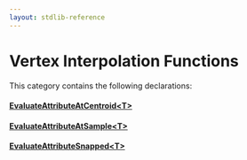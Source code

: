 ```yaml
---
layout: stdlib-reference
---
```

# Vertex Interpolation Functions

This category contains the following declarations:

#### [EvaluateAttributeAtCentroid\<T\>](evaluateattributeatcentroid-08hj)

#### [EvaluateAttributeAtSample\<T\>](evaluateattributeatsample-08hj)

#### [EvaluateAttributeSnapped\<T\>](evaluateattributesnapped-08h)


<!-- RTD-TOC-START
```{toctree}
:titlesonly:
:hidden:

EvaluateAttributeAtCentroid <evaluateattributeatcentroid-08hj>
EvaluateAttributeAtSample <evaluateattributeatsample-08hj>
EvaluateAttributeSnapped <evaluateattributesnapped-08h>
```
RTD-TOC-END -->
